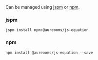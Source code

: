 Can be managed using
[jspm](http://jspm.io)
or [npm](https://github.com/npm/npm).

### jspm
```terminal
jspm install npm:@aureooms/js-equation
```

### npm
```terminal
npm install @aureooms/js-equation --save
```

